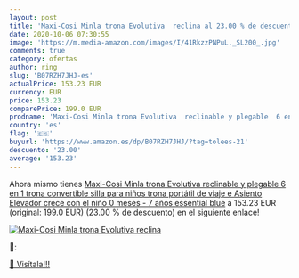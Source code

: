 ```yaml
---
layout: post
title: 'Maxi-Cosi Minla trona Evolutiva  reclina al 23.00 % de descuento'
date: 2020-10-06 07:30:55
image: 'https://m.media-amazon.com/images/I/41RkzzPNPuL._SL200_.jpg'
comments: true
category: ofertas
author: ring
slug: 'B07RZH7JHJ-es'
actualPrice: 153.23 EUR
currency: EUR
price: 153.23
comparePrice: 199.0 EUR
prodname: 'Maxi-Cosi Minla trona Evolutiva  reclinable y plegable  6 en 1 trona convertible  silla para niños  trona portátil de viaje e Asiento Elevador  crece con el niño 0 meses - 7 años  essential blue'
country: 'es'
flag: '🇪🇸'
buyurl: 'https://www.amazon.es/dp/B07RZH7JHJ/?tag=tolees-21'
descuento: '23.00'
average: '153.23'
---
```


Ahora mismo tienes [Maxi-Cosi Minla trona Evolutiva  reclinable y plegable  6 en 1 trona convertible  silla para niños  trona portátil de viaje e Asiento Elevador  crece con el niño 0 meses - 7 años  essential blue](https://www.amazon.es/dp/B07RZH7JHJ/?tag=tolees-21) a 153.23 EUR (original: 199.0 EUR) (23.00 %  de descuento) en el siguiente enlace!

[![Maxi-Cosi Minla trona Evolutiva  reclina](https://m.media-amazon.com/images/I/41RkzzPNPuL._SL200_.jpg)](https://www.amazon.es/dp/B07RZH7JHJ/?tag=tolees-21)

🔎:


[🛒 Visítala!!!](https://www.amazon.es/dp/B07RZH7JHJ/?tag=tolees-21)
